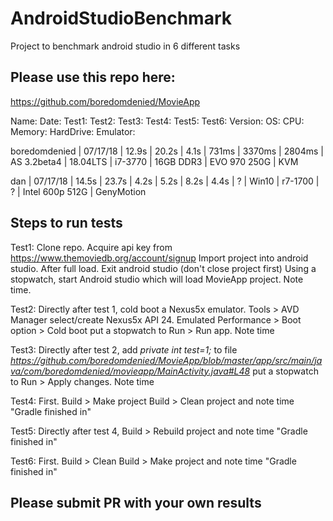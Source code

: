 # AndroidStudioBenchmark
Project to benchmark android studio in 6 different tasks

## Please use this repo here:
https://github.com/boredomdenied/MovieApp


Name: Date: Test1: Test2: Test3: Test4: Test5: Test6: Version: OS: CPU: Memory: HardDrive: Emulator:

boredomdenied | 07/17/18 | 12.9s | 20.2s | 4.1s | 731ms | 3370ms | 2804ms | AS 3.2beta4 | 18.04LTS | i7-3770 | 16GB DDR3 | EVO 970 250G | KVM

dan           | 07/17/18 | 14.5s | 23.7s | 4.2s | 5.2s | 8.2s | 4.4s | ? | Win10 | r7-1700 | ? | Intel 600p 512G | GenyMotion
 


## Steps to run tests
Test1:
Clone repo. 
Acquire api key from https://www.themoviedb.org/account/signup
Import project into android studio. After full load. Exit android studio (don't close project first)
Using a stopwatch, start Android studio which will load MovieApp project. Note time.

Test2:
Directly after test 1, cold boot a Nexus5x emulator. Tools > AVD Manager select/create Nexus5x API 24. Emulated Performance > Boot option > Cold boot
put a stopwatch to Run > Run app. Note time

Test3: 
Directly after test 2, add *private int test=1;* to file *https://github.com/boredomdenied/MovieApp/blob/master/app/src/main/java/com/boredomdenied/movieapp/MainActivity.java#L48*
put a stopwatch to Run > Apply changes. Note time

Test4:
First. Build > Make project
Build > Clean project and note time "Gradle finished in"

Test5:
Directly after test 4, Build > Rebuild project and note time "Gradle finished in"

Test6:
First. Build > Clean
Build > Make project and note time "Gradle finished in"

## Please submit PR with your own results
